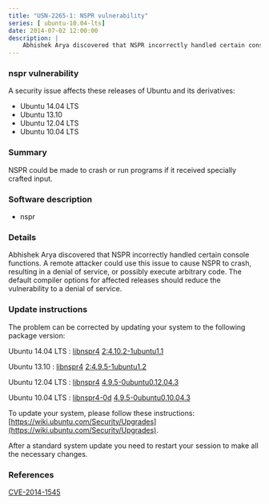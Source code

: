 ```yaml
---
title: "USN-2265-1: NSPR vulnerability"
series: [ ubuntu-10.04-lts]
date: 2014-07-02 12:00:00
description: |
    Abhishek Arya discovered that NSPR incorrectly handled certain console functions. A remote attacker could use this issue to cause NSPR to crash, resulting in a denial of service, or possibly execute arbitrary code. The default compiler options for affected releases should reduce the vulnerability to a denial of service. 
--- 
```

 
### nspr vulnerability

A security issue affects these releases of Ubuntu and its derivatives:

* Ubuntu 14.04 LTS
* Ubuntu 13.10
* Ubuntu 12.04 LTS
* Ubuntu 10.04 LTS

### Summary

NSPR could be made to crash or run programs if it received specially crafted input.

### Software description

* nspr 

### Details

Abhishek Arya discovered that NSPR incorrectly handled certain console functions. A remote attacker could use this issue to cause NSPR to crash, resulting in a denial of service, or possibly execute arbitrary code. The default compiler options for affected releases should reduce the vulnerability to a denial of service. 

### Update instructions

The problem can be corrected by updating your system to the following package version:

Ubuntu 14.04 LTS
 : [libnspr4](https://launchpad.net/ubuntu/+source/nspr) <span> [2:4.10.2-1ubuntu1.1](https://launchpad.net/ubuntu/+source/nspr/2:4.10.2-1ubuntu1.1) </span> 

Ubuntu 13.10
 : [libnspr4](https://launchpad.net/ubuntu/+source/nspr) <span> [2:4.9.5-1ubuntu1.2](https://launchpad.net/ubuntu/+source/nspr/2:4.9.5-1ubuntu1.2) </span> 

Ubuntu 12.04 LTS
 : [libnspr4](https://launchpad.net/ubuntu/+source/nspr) <span> [4.9.5-0ubuntu0.12.04.3](https://launchpad.net/ubuntu/+source/nspr/4.9.5-0ubuntu0.12.04.3) </span> 

Ubuntu 10.04 LTS
 : [libnspr4-0d](https://launchpad.net/ubuntu/+source/nspr) <span> [4.9.5-0ubuntu0.10.04.3](https://launchpad.net/ubuntu/+source/nspr/4.9.5-0ubuntu0.10.04.3) </span> 

To update your system, please follow these instructions: [https://wiki.ubuntu.com/Security/Upgrades](https://wiki.ubuntu.com/Security/Upgrades).

After a standard system update you need to restart your session to make all the necessary changes. 

### References

 [CVE-2014-1545](http://people.ubuntu.com/~ubuntu-security/cve/CVE-2014-1545)
 
